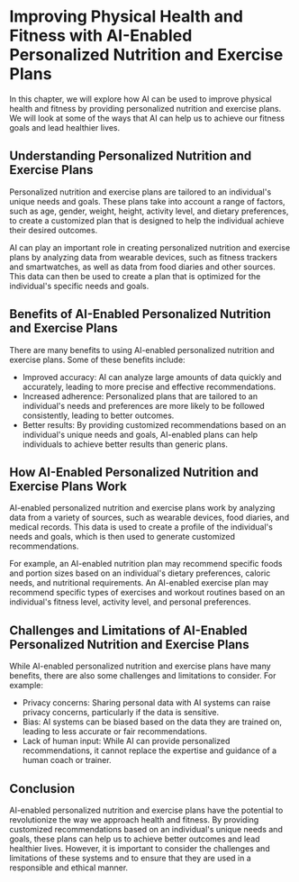 Improving Physical Health and Fitness with AI-Enabled Personalized Nutrition and Exercise Plans
==============================================================================================================================================================================

In this chapter, we will explore how AI can be used to improve physical health and fitness by providing personalized nutrition and exercise plans. We will look at some of the ways that AI can help us to achieve our fitness goals and lead healthier lives.

Understanding Personalized Nutrition and Exercise Plans
-------------------------------------------------------

Personalized nutrition and exercise plans are tailored to an individual's unique needs and goals. These plans take into account a range of factors, such as age, gender, weight, height, activity level, and dietary preferences, to create a customized plan that is designed to help the individual achieve their desired outcomes.

AI can play an important role in creating personalized nutrition and exercise plans by analyzing data from wearable devices, such as fitness trackers and smartwatches, as well as data from food diaries and other sources. This data can then be used to create a plan that is optimized for the individual's specific needs and goals.

Benefits of AI-Enabled Personalized Nutrition and Exercise Plans
----------------------------------------------------------------

There are many benefits to using AI-enabled personalized nutrition and exercise plans. Some of these benefits include:

* Improved accuracy: AI can analyze large amounts of data quickly and accurately, leading to more precise and effective recommendations.
* Increased adherence: Personalized plans that are tailored to an individual's needs and preferences are more likely to be followed consistently, leading to better outcomes.
* Better results: By providing customized recommendations based on an individual's unique needs and goals, AI-enabled plans can help individuals to achieve better results than generic plans.

How AI-Enabled Personalized Nutrition and Exercise Plans Work
-------------------------------------------------------------

AI-enabled personalized nutrition and exercise plans work by analyzing data from a variety of sources, such as wearable devices, food diaries, and medical records. This data is used to create a profile of the individual's needs and goals, which is then used to generate customized recommendations.

For example, an AI-enabled nutrition plan may recommend specific foods and portion sizes based on an individual's dietary preferences, caloric needs, and nutritional requirements. An AI-enabled exercise plan may recommend specific types of exercises and workout routines based on an individual's fitness level, activity level, and personal preferences.

Challenges and Limitations of AI-Enabled Personalized Nutrition and Exercise Plans
----------------------------------------------------------------------------------

While AI-enabled personalized nutrition and exercise plans have many benefits, there are also some challenges and limitations to consider. For example:

* Privacy concerns: Sharing personal data with AI systems can raise privacy concerns, particularly if the data is sensitive.
* Bias: AI systems can be biased based on the data they are trained on, leading to less accurate or fair recommendations.
* Lack of human input: While AI can provide personalized recommendations, it cannot replace the expertise and guidance of a human coach or trainer.

Conclusion
----------

AI-enabled personalized nutrition and exercise plans have the potential to revolutionize the way we approach health and fitness. By providing customized recommendations based on an individual's unique needs and goals, these plans can help us to achieve better outcomes and lead healthier lives. However, it is important to consider the challenges and limitations of these systems and to ensure that they are used in a responsible and ethical manner.
